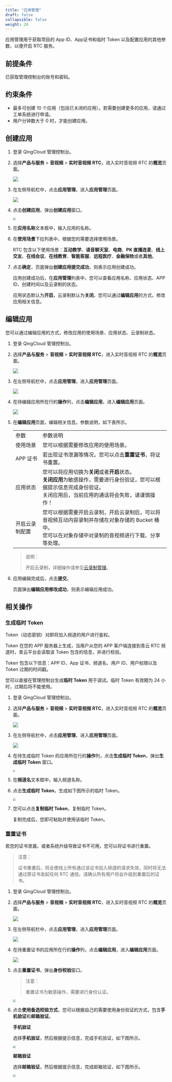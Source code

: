 ```yaml
---
title: "应用管理"
draft: false
collapsible: false
weight: 20
---
```


应用管理用于获取项目的 App ID、App证书和临时 Token 以及配置应用的其他参数，以便开启 RTC 服务。

## 前提条件

已获取管理控制台的账号和密码。

## 约束条件

- 最多可创建 10 个应用（包括已关闭的应用）。若需要创建更多的应用，请通过工单系统进行申请。
- 用户分钟数大于 0 时，才能创建应用。

## 创建应用

1. 登录 QingCloud 管理控制台。

2. 选择**产品与服务** > **音视频** > **实时音视频 RTC**，进入实时音视频 RTC 的**概览**页面。

   ![](../../_images/qs_app_list.png)

3. 在左侧导航栏中，点击**应用管理**，进入**应用管理**页面。

   ![](../../_images/um_app_list.png)

4. 点击**创建应用**，弹出**创建应用**窗口。

   <img src="../../_images/um_create_app.png" style="zoom:50%;" />

5. 在**应用名称**文本框中，输入应用的名称。

6. 在**使用场景**下拉列表中，根据您的需要选择使用场景。

   RTC 包含以下使用场景：**互动教学**、**语音聊天室**、**电商**、**PK 直播连麦**、**线上交友**、**在线会议**、**在线教育**、**智能客服**、**远程医疗**、**金融保险**或者**其他**。

7. 点击**确定**，页面弹出**创建应用提交成功**，则表示应用创建成功。

   应用创建成功后，在**应用管理**列表中，您可以查看应用名称、应用状态、APP ID、创建时间以及云录制的状态。

   应用状态默认为**开启**，云录制默认为**关闭**。您可以通过**编辑应用**的方式，修改应用相关信息。

## 编辑应用

您可以通过编辑应用的方式，修改应用的使用场景、应用状态、云录制状态。

1. 登录 QingCloud 管理控制台。

2. 选择**产品与服务** > **音视频** > **实时音视频 RTC**，进入实时音视频 RTC 的**概览**页面。

   ![](../../_images/qs_app_list.png)

3. 在左侧导航栏中，点击**应用管理**，进入**应用管理**页面。

   ![](../../_images/um_app_list.png)

4. 在待编辑应用所在行的**操作**列，点击**编辑应用**，进入**编辑应用**页面。

   ![](../../_images/um_edit_app.png)

5. 在**编辑应用**页面，编辑相关信息。参数说明，如下表所示。

   <table class="table table-bordered table-striped table-condensed">
     <tr>
       <td>
         参数
       </td>
       <td>
         参数说明
       </td>
     </tr>
       <tr>
       <td>
         使用场景
       </td>
       <td>
         您可以根据需要修改应用的使用场景。
       </td>
     </tr>
     <tr>
       <td>
         APP 证书
       </td>
       <td>
         若出现证书泄漏等情况，您可以点击<b>重置证书</b>，将证书重置。
       </td>
     </tr>
       <tr>
       <td>
         应用状态
       </td>
       <td>
         您可以将应用切换为<b>关闭</b>或者<b>开启</b>状态。<br /><b>关闭应用</b>为敏感操作，需要进行身份验证，您可以根据提示信息完成身份验证。</br>关闭应用后，当前应用的通话将会失败，请谨慎操作！
       </td>
     </tr>
         <tr>
       <td>
         开启云录制配置
       </td>
       <td>
         您可以根据需要开启云录制，开启云录制后，可以将音视频互动内容录制并存储在对象存储的 Bucket 桶中。<br />您可以在对象存储中对录制的音视频进行下载、分享等处理。
       </td>
     </tr>
   </table>
   
   > 说明：
   >
   > 开启云录制，详细操作请参见[云录制管理](../30_enable_cloudlive/)。
   
6. 应用编辑完成后，点击**提交**。

   页面弹出**编辑应用修改成功**，则表示编辑应用成功。

## 相关操作

### 生成临时 Token

Token（动态密钥）对即将加入频道的用户进行鉴权。 

Token 在您的 APP 服务器上生成，当用户从您的 APP 客户端连接到青云 RTC 频道时，青云平台会读取该 Token 包含的信息，并进行校验。

Token 包含以下信息：APP ID、App 证书、频道名、用户 ID、用户权限以及 Token 过期的时间戳。

您可以直接在管理控制台生成**临时 Token** 用于调试。临时 Token 有效期为 24 小时，过期后将不能使用。

1. 登录 QingCloud 管理控制台。

2. 选择**产品与服务** > **音视频** > **实时音视频 RTC**，进入实时音视频 RTC 的**概览**页面。

   ![](../../_images/qs_app_list.png)

3. 在左侧导航栏中，点击**应用管理**，进入**应用管理**页面。

   ![](../../_images/um_app_list.png)

4. 在待生成临时 Token 的应用所在行的**操作**列，点击**生成临时 Token**，弹出**生成临时 Token** 窗口。

   <img src="../../_images/um_generate_token.png" style="zoom:40%;" />

5. 在**频道名**文本框中，输入频道名称。

6. 点击**生成临时 Token**，生成如下图所示的临时 Token。

   <img src="../../_images/um_temporary_token.png" style="zoom:50%;" />

7. 您可以点击**复制临时 Token**，复制临时 Token。

   复制完成后，您即可粘贴并使用该临时 Token。

### 重置证书

若您的证书泄漏，或者系统升级导致证书不可用，您可以将证书进行重置。

> 注意：
>
> 证书重置后，将会使线上所有通过该证书加入频道的请求失效，同时将无法通过原证书发起任何 RTC 通信。请确认所有用户将会升级到重置后的证书。

1. 登录 QingCloud 管理控制台。

2. 选择**产品与服务** > **音视频** > **实时音视频 RTC**，进入实时音视频 RTC 的**概览**页面。

   ![](../../_images/qs_app_list.png)

3. 在左侧导航栏中，点击**应用管理**，进入**应用管理**页面。

   ![](../../_images/um_app_list.png)

4. 在待重置证书的应用所在行的**操作**列，点击**编辑应用**，进入**编辑应用**页面。

   ![](../../_images/um_edit_app.png)

5. 点击**重置证书**，弹出**身份校验**窗口。

   > 注意：
   >
   > 重置证书为敏感操作，需要进行身份认证。

   <img src="../../_images/um_reset_certificate.png" style="zoom:50%;" />

6. 点击**使用备选校验方式**，您可以根据自己的需要使用身份验证的方式，包含**手机验证**和**邮箱验证**。

   **手机验证**

   选择**手机验证**，然后根据提示信息，完成手机验证，如下图所示。

   <img src="../../_images/um_num_verify.png" style="zoom:50%;" />

   **邮箱验证**

   选择**邮箱验证**，然后根据提示信息，完成邮箱验证，如下图所示。

   <img src="../../_images/um_email_verify.png" style="zoom:50%;" />

   
